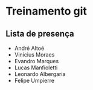 # Treinamento git

## Lista de presença
- André Altoé
- Vinicius Moraes
- Evandro Marques
- Lucas Manfioletti
- Leonardo Albergaria
- Felipe Umpierre
